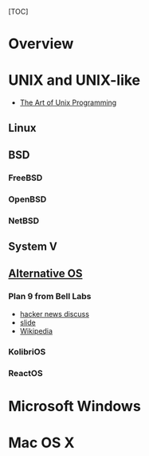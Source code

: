 [TOC]

# Overview

# UNIX and UNIX-like
- [The Art of Unix Programming](http://www.catb.org/esr/writings/taoup/html/index.html)

## Linux

## BSD
### FreeBSD

### OpenBSD

### NetBSD

## System V

## [Alternative OS](http://www.techradar.com/us/news/software/operating-systems/10-best-alternative-operating-systems-934484)
### Plan 9 from Bell Labs
- [hacker news discuss](https://news.ycombinator.com/item?id=447435)
- [slide](http://www.slideshare.net/jserv/plan-9-not-only-a-better-unix)
- [Wikipedia](https://en.wikipedia.org/wiki/Plan_9_from_Bell_Labs)

### KolibriOS

### ReactOS

# Microsoft Windows

# Mac OS X
